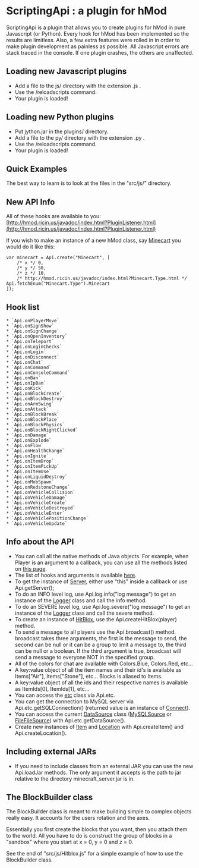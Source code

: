# ScriptingApi : a plugin for hMod

ScriptingApi is a plugin that allows you to create plugins for hMod in pure Javascript (or Python). Every hook for hMod has been implemented so the results are limitless. Also, a few extra features were rolled in in order to make plugin development as painless as possible. All Javascript errors are stack traced in the console. If one plugin crashes, the others are unaffected.

## Loading new Javascript plugins

* Add a file to the js/ directory with the extension .js .
* Use the /reloadscripts command.
* Your plugin is loaded!

## Loading new Python plugins

* Put jython.jar in the plugins/ directory.
* Add a file to the py/ directory with the extension .py .
* Use the /reloadscripts command.
* Your plugin is loaded!

## Quick Examples

The best way to learn is to look at the files in the "src/js/" directory.

## New API Info

All of these hooks are available to you: [http://hmod.ricin.us/javadoc/index.html?PluginListener.html](http://hmod.ricin.us/javadoc/index.html?PluginListener.html)

If you wish to make an instance of a new hMod class, say [Minecart](http://hmod.ricin.us/javadoc/index.html?Minecart.html) you would do it like this:
	
	var minecart = Api.create("Minecart", [
		/* x */ 0,
		/* y */ 50,
		/* z */ 10,
		/* http://hmod.ricin.us/javadoc/index.html?Minecart.Type.html */ Api.fetchEnum("Minecart.Type").Minecart
	]);

## Hook list

	* `Api.onPlayerMove`
	* `Api.onSignShow`
	* `Api.onSignChange`
	* `Api.onOpenInventory`
	* `Api.onTeleport`
	* `Api.onLoginChecks`
	* `Api.onLogin`
	* `Api.onDisconnect`
	* `Api.onChat`
	* `Api.onCommand`
	* `Api.onConsoleCommand`
	* `Api.onBan`
	* `Api.onIpBan`
	* `Api.onKick`
	* `Api.onBlockCreate`
	* `Api.onBlockDestroy`
	* `Api.onArmSwing`
	* `Api.onAttack`
	* `Api.onBlockBreak`
	* `Api.onBlockPlace`
	* `Api.onBlockPhysics`
	* `Api.onBlockRightClicked`
	* `Api.onDamage`
	* `Api.onExplode`
	* `Api.onFlow`
	* `Api.onHealthChange`
	* `Api.onIgnite`
	* `Api.onItemDrop`
	* `Api.onItemPickUp`
	* `Api.onItemUse`
	* `Api.onLiquidDestroy`
	* `Api.onMobSpawn`
	* `Api.onRedstoneChange`
	* `Api.onVehicleCollision`
	* `Api.onVehicleDamage`
	* `Api.onVehicleCreate`
	* `Api.onVehicleDestroyed`
	* `Api.onVehicleEnter`
	* `Api.onVehiclePositionChange`
	* `Api.onVehicleUpdate`
	
## Info about the API

* You can call all the native methods of Java objects. For example, when Player is an argument to a callback, you can use all the methods listed on [this page](http://hmod.ricin.us/javadoc/index.html?Player.html).
* The list of hooks and arguments is available [here](http://hmod.ricin.us/javadoc/index.html?PluginListener.html).
* To get the instance of [Server](http://hmod.ricin.us/javadoc/index.html?Server.html), either use "this" inside a callback or use Api.getServer();
* To do an INFO level log, use Api.log.info("log message") to get an instance of the [Logger](http://download.oracle.com/javase/1.5.0/docs/api/java/util/logging/Logger.html) class and call the info method.
* To do an SEVERE level log, use Api.log.severe("log message") to get an instance of the [Logger](http://download.oracle.com/javase/1.5.0/docs/api/java/util/logging/Logger.html) class and call the severe method.
* To create an instance of [HitBlox](http://hmod.ricin.us/javadoc/index.html?HitBlox.html), use the Api.createHitBlox(player) method.
* To send a message to all players use the Api.broadcast() method. broadcast takes three arguments, the first is the message to send, the second can be null or it can be a group to limit a message to, the third can be null or a boolean. If the third argument is true, broadcast will send a message to everyone NOT in the specified group.
* All of the colors for chat are available with Colors.Blue, Colors.Red, etc...
* A key:value object of all the item names and their id's is available as Items["Air"], Items["Stone"], etc... Blocks is aliased to Items.
* A key:value object of all the ids and their respective names is available as ItemIds[0], ItemIds[1], etc...
* You can access the [etc](http://hmod.ricin.us/javadoc/etc.html) class via Api.etc.
* You can get the connection to MySQL server via Api.etc.getSQLConnection() (returned value is an instance of [Connect](http://download.oracle.com/javase/1.4.2/docs/api/java/sql/Connection.html)).
* You can access the current [DataSource](http://hmod.ricin.us/javadoc/index.html?DataSource.html) class ([MySQLSource](http://hmod.ricin.us/javadoc/index.html?MySQLSource.html) or [FileFileSource](http://hmod.ricin.us/javadoc/index.html?FlatFileSource.html)) with Api.etc.getDataSource(). 
* Create new instances of [Item](http://hmod.ricin.us/javadoc/index.html?Item.html) and [Location](http://hmod.ricin.us/javadoc/index.html?Location.html) with Api.createItem() and Api.createLocation().

## Including external JARs

* If you need to include classes from an external JAR you can use the new Api.loadJar methods. The only argument it accepts is the path to jar relative to the directory minecraft_server.jar is in.

## The BlockBuilder class

The BlockBuilder class is meant to make building simple to complex objects really easy. It accounts for the users rotation and the axes.

Essentially you first create the blocks that you want, then you attach them to the world. All you have to do is construct the group of blocks in a "sandbox" where you start at x = 0, y = 0 and z = 0.

See the end of "src/js/Hitblox.js" for a simple example of how to use the BlockBuilder class.
